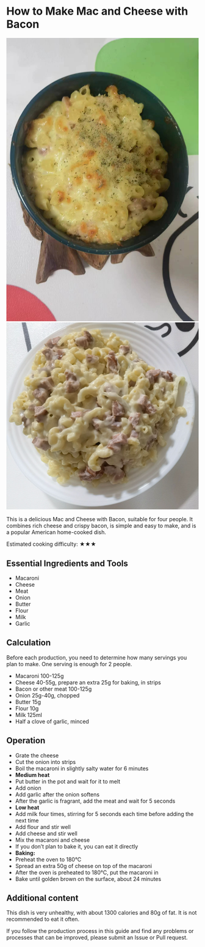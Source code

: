 # How to Make Mac and Cheese with Bacon

![Baked Product](oven.jpg)
![Non-baked product](onepot.png)

This is a delicious Mac and Cheese with Bacon, suitable for four people. It combines rich cheese and crispy bacon, is simple and easy to make, and is a popular American home-cooked dish.

Estimated cooking difficulty: ★★★

## Essential Ingredients and Tools

- Macaroni
- Cheese
- Meat
- Onion
- Butter
- Flour
- Milk
- Garlic

## Calculation

Before each production, you need to determine how many servings you plan to make. One serving is enough for 2 people.

- Macaroni 100-125g
- Cheese 40-55g, prepare an extra 25g for baking, in strips
- Bacon or other meat 100-125g
- Onion 25g-40g, chopped
- Butter 15g
- Flour 10g
- Milk 125ml
- Half a clove of garlic, minced

## Operation

- Grate the cheese
- Cut the onion into strips
- Boil the macaroni in slightly salty water for 6 minutes
- **Medium heat**
- Put butter in the pot and wait for it to melt
- Add onion
- Add garlic after the onion softens
- After the garlic is fragrant, add the meat and wait for 5 seconds
- **Low heat**
- Add milk four times, stirring for 5 seconds each time before adding the next time
- Add flour and stir well
- Add cheese and stir well
- Mix the macaroni and cheese
- If you don’t plan to bake it, you can eat it directly
- **Baking:**
- Preheat the oven to 180°C
- Spread an extra 50g of cheese on top of the macaroni
- After the oven is preheated to 180°C, put the macaroni in
- Bake until golden brown on the surface, about 24 minutes

## Additional content

This dish is very unhealthy, with about 1300 calories and 80g of fat. It is not recommended to eat it often.

If you follow the production process in this guide and find any problems or processes that can be improved, please submit an Issue or Pull request.
